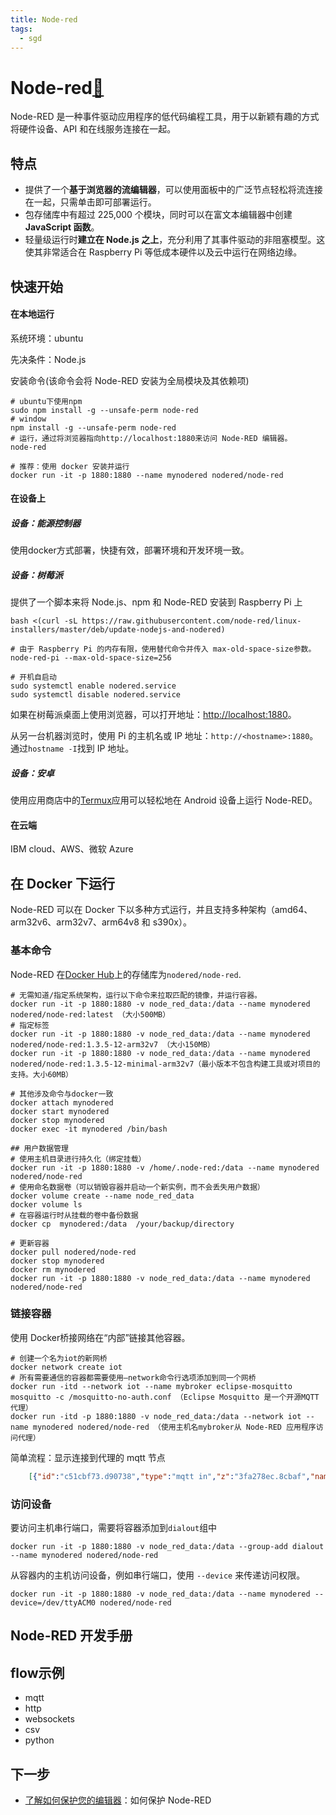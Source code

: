 ```yaml
---
title: Node-red
tags:
  - sgd
---
```


# Node-red[🔗](https://nodered.org/)

Node-RED 是一种事件驱动应用程序的低代码编程工具，用于以新颖有趣的方式将硬件设备、API 和在线服务连接在一起。

## 特点

- 提供了一个**基于浏览器的流编辑器**，可以使用面板中的广泛节点轻松将流连接在一起，只需单击即可部署运行。
- 包存储库中有超过 225,000 个模块，同时可以在富文本编辑器中创建 **JavaScript 函数**。
- 轻量级运行时**建立在 Node.js 之上**，充分利用了其事件驱动的非阻塞模型。这使其非常适合在 Raspberry Pi 等低成本硬件以及云中运行在网络边缘。

## 快速开始

#### 在本地运行

系统环境：ubuntu

先决条件：Node.js

安装命令(该命令会将 Node-RED 安装为全局模块及其依赖项)

```shell
# ubuntu下使用npm
sudo npm install -g --unsafe-perm node-red
# window
npm install -g --unsafe-perm node-red
# 运行，通过将浏览器指向http://localhost:1880来访问 Node-RED 编辑器。
node-red

# 推荐：使用 docker 安装并运行
docker run -it -p 1880:1880 --name mynodered nodered/node-red
```

#### 在设备上

##### 设备：能源控制器

使用docker方式部署，快捷有效，部署环境和开发环境一致。

##### 设备：树莓派

提供了一个脚本来将 Node.js、npm 和 Node-RED 安装到 Raspberry Pi 上

```shell
bash <(curl -sL https://raw.githubusercontent.com/node-red/linux-installers/master/deb/update-nodejs-and-nodered)

# 由于 Raspberry Pi 的内存有限，使用替代命令并传入 max-old-space-size参数。
node-red-pi --max-old-space-size=256

# 开机自启动
sudo systemctl enable nodered.service
sudo systemctl disable nodered.service
```

如果在树莓派桌面上使用浏览器，可以打开地址：[http://localhost:1880](http://localhost:1880/)。

从另一台机器浏览时，使用 Pi 的主机名或 IP 地址：`http://<hostname>:1880`。通过`hostname -I`找到 IP 地址。

##### 设备：安卓

使用应用商店中的[Termux](https://termux.com/)应用可以轻松地在 Android 设备上运行 Node-RED。

#### 在云端

IBM cloud、AWS、微软 Azure

## 在 Docker 下运行

Node-RED 可以在 Docker 下以多种方式运行，并且支持多种架构（amd64、arm32v6、arm32v7、arm64v8 和 s390x）。

### 基本命令

Node-RED 在[Docker Hub](https://hub.docker.com/r/nodered/node-red/)上的存储库为`nodered/node-red`.

```shell
# 无需知道/指定系统架构，运行以下命令来拉取匹配的镜像，并运行容器。
docker run -it -p 1880:1880 -v node_red_data:/data --name mynodered nodered/node-red:latest （大小500MB）
# 指定标签
docker run -it -p 1880:1880 -v node_red_data:/data --name mynodered nodered/node-red:1.3.5-12-arm32v7 （大小150MB）
docker run -it -p 1880:1880 -v node_red_data:/data --name mynodered nodered/node-red:1.3.5-12-minimal-arm32v7（最小版本不包含构建工具或对项目的支持。大小60MB）

# 其他涉及命令与docker一致
docker attach mynodered
docker start mynodered
docker stop mynodered
docker exec -it mynodered /bin/bash

## 用户数据管理
# 使用主机目录进行持久化（绑定挂载）
docker run -it -p 1880:1880 -v /home/.node-red:/data --name mynodered nodered/node-red
# 使用命名数据卷（可以销毁容器并启动一个新实例，而不会丢失用户数据）
docker volume create --name node_red_data
docker volume ls
# 在容器运行时从挂载的卷中备份数据
docker cp  mynodered:/data  /your/backup/directory

# 更新容器
docker pull nodered/node-red
docker stop mynodered
docker rm mynodered
docker run -it -p 1880:1880 -v node_red_data:/data --name mynodered nodered/node-red
```

### 链接容器

使用 Docker桥接网络在“内部”链接其他容器。

```shell
# 创建一个名为iot的新网桥
docker network create iot
# 所有需要通信的容器都需要使用–network命令行选项添加到同一个网桥
docker run -itd --network iot --name mybroker eclipse-mosquitto mosquitto -c /mosquitto-no-auth.conf （Eclipse Mosquitto 是一个开源MQTT代理）
docker run -itd -p 1880:1880 -v node_red_data:/data --network iot --name mynodered nodered/node-red （使用主机名mybroker从 Node-RED 应用程序访问代理）
```

简单流程：显示连接到代理的 mqtt 节点

```JSON
    [{"id":"c51cbf73.d90738","type":"mqtt in","z":"3fa278ec.8cbaf","name":"","topic":"test","broker":"5673f1d5.dd5f1","x":290,"y":240,"wires":[["7781c73.639b8b8"]]},{"id":"7008d6ef.b6ee38","type":"mqtt out","z":"3fa278ec.8cbaf","name":"","topic":"test","qos":"","retain":"","broker":"5673f1d5.dd5f1","x":517,"y":131,"wires":[]},{"id":"ef5b970c.7c864","type":"inject","z":"3fa278ec.8cbaf","name":"","repeat":"","crontab":"","once":false,"topic":"","payload":"","payloadType":"date","x":290,"y":153,"wires":[["7008d6ef.b6ee38"]]},{"id":"7781c73.639b8b8","type":"debug","z":"3fa278ec.8cbaf","name":"","active":true,"tosidebar":true,"console":false,"tostatus":true,"complete":"payload","targetType":"msg","statusVal":"payload","statusType":"auto","x":505,"y":257,"wires":[]},{"id":"5673f1d5.dd5f1","type":"mqtt-broker","z":"","name":"","broker":"mybroker","port":"1883","clientid":"","usetls":false,"compatmode":false,"keepalive":"15","cleansession":true,"birthTopic":"","birthQos":"0","birthRetain":"false","birthPayload":"","closeTopic":"","closeRetain":"false","closePayload":"","willTopic":"","willQos":"0","willRetain":"false","willPayload":""}]
```

### 访问设备

要访问主机串行端口，需要将容器添加到`dialout`组中

```shell
docker run -it -p 1880:1880 -v node_red_data:/data --group-add dialout --name mynodered nodered/node-red
```

从容器内的主机访问设备，例如串行端口，使用 `--device` 来传递访问权限。

```shell
docker run -it -p 1880:1880 -v node_red_data:/data --name mynodered --device=/dev/ttyACM0 nodered/node-red
```

## Node-RED 开发手册

## flow示例

- mqtt
- http
- websockets
- csv
- python

## 下一步

- [了解如何保护您的编辑器](https://nodered.org/docs/user-guide/runtime/securing-node-red)：如何保护 Node-RED

